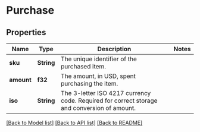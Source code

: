 # Purchase

## Properties

Name | Type | Description | Notes
------------ | ------------- | ------------- | -------------
**sku** | **String** | The unique identifier of the purchased item. | 
**amount** | **f32** | The amount, in USD, spent purchasing the item. | 
**iso** | **String** | The 3-letter ISO 4217 currency code. Required for correct storage and conversion of amount. | 

[[Back to Model list]](../README.md#documentation-for-models) [[Back to API list]](../README.md#documentation-for-api-endpoints) [[Back to README]](../README.md)


